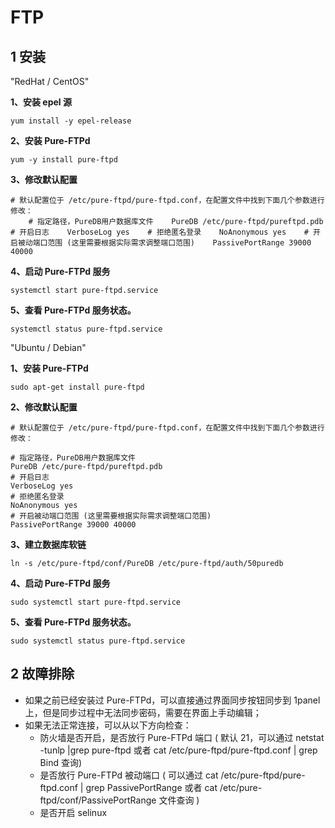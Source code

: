 # FTP
## 1 安装

"RedHat / CentOS"

**1、安装 epel 源**

```shell
yum install -y epel-release
```

**2、安装 Pure-FTPd**    
```shell
yum -y install pure-ftpd
```

**3、修改默认配置**    
```shell
# 默认配置位于 /etc/pure-ftpd/pure-ftpd.conf，在配置文件中找到下面几个参数进行修改：
    # 指定路径，PureDB用户数据库文件    PureDB /etc/pure-ftpd/pureftpd.pdb    # 开启日志    VerboseLog yes    # 拒绝匿名登录    NoAnonymous yes    # 开启被动端口范围 (这里需要根据实际需求调整端口范围)    PassivePortRange 39000 40000
```

**4、启动 Pure-FTPd 服务**    
```shell
systemctl start pure-ftpd.service
```
**5、查看 Pure-FTPd 服务状态。**

```shell
systemctl status pure-ftpd.service
```


"Ubuntu / Debian"

**1、安装 Pure-FTPd**    
```shell
sudo apt-get install pure-ftpd
```

**2、修改默认配置**    
```shell
# 默认配置位于 /etc/pure-ftpd/pure-ftpd.conf，在配置文件中找到下面几个参数进行修改：

# 指定路径，PureDB用户数据库文件
PureDB /etc/pure-ftpd/pureftpd.pdb
# 开启日志
VerboseLog yes
# 拒绝匿名登录
NoAnonymous yes
# 开启被动端口范围 (这里需要根据实际需求调整端口范围)
PassivePortRange 39000 40000
```

**3、建立数据库软链**    
```shell
ln -s /etc/pure-ftpd/conf/PureDB /etc/pure-ftpd/auth/50puredb
```

**4、启动 Pure-FTPd 服务**    
```shell
sudo systemctl start pure-ftpd.service
```
**5、查看 Pure-FTPd 服务状态。**

```shell
sudo systemctl status pure-ftpd.service
```


## 2 故障排除

- 如果之前已经安装过 Pure-FTPd，可以直接通过界面同步按钮同步到 1panel 上，但是同步过程中无法同步密码，需要在界面上手动编辑；
- 如果无法正常连接，可以从以下方向检查：
    - 防火墙是否开启，是否放行 Pure-FTPd 端口 ( 默认 21，可以通过 netstat -tunlp |grep pure-ftpd 或者 cat /etc/pure-ftpd/pure-ftpd.conf | grep Bind 查询)
    - 是否放行 Pure-FTPd 被动端口 ( 可以通过 cat /etc/pure-ftpd/pure-ftpd.conf | grep PassivePortRange 或者 cat /etc/pure-ftpd/conf/PassivePortRange 文件查询 )
    - 是否开启 selinux

